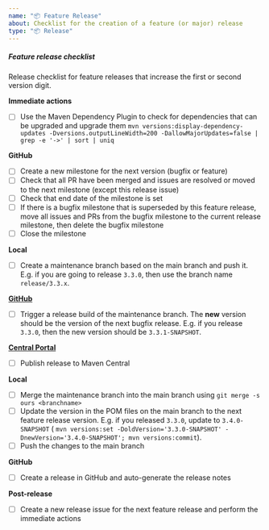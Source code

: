```yaml
---
name: "📦 Feature Release"
about: Checklist for the creation of a feature (or major) release
type: "📦 Release"
---
```


##### Feature release checklist

Release checklist for feature releases that increase the first or second version digit.

**Immediate actions**
- [ ] Use the Maven Dependency Plugin to check for dependencies that can be upgraded and upgrade them
  `mvn versions:display-dependency-updates -Dversions.outputLineWidth=200 -DallowMajorUpdates=false | grep -e '->' | sort | uniq`

**GitHub**
- [ ] Create a new milestone for the next version (bugfix or feature)
- [ ] Check that all PR have been merged and issues are resolved or moved to the next milestone (except this release issue)
- [ ] Check that end date of the milestone is set
- [ ] If there is a bugfix milestone that is superseded by this feature release, move all issues and PRs from the bugfix milestone to the current release milestone, then delete the bugfix milestone
- [ ] Close the milestone

**Local**
- [ ] Create a maintenance branch based on the main branch and push it. E.g. if you are going to 
      release `3.3.0`, then use the branch name `release/3.3.x`.

**[GitHub](https:../actions/workflows/maven-release-build.yml)**
- [ ] Trigger a release build of the maintenance branch. The **new** version should be the version of
      the next bugfix release. E.g. if you release `3.3.0`, then the new version should be `3.3.1-SNAPSHOT`.

**[Central Portal](https://central.sonatype.com/publishing/deployments)**
- [ ] Publish release to Maven Central

**Local**
- [ ] Merge the maintenance branch into the main branch using `git merge -s ours <branchname>`
- [ ] Update the version in the POM files on the main branch to the next feature release version.
      E.g. if you released `3.3.0`, update to `3.4.0-SNAPSHOT` ( 
      `mvn versions:set -DoldVersion='3.3.0-SNAPSHOT' -DnewVersion='3.4.0-SNAPSHOT'; mvn versions:commit`).
- [ ] Push the changes to the main branch

**GitHub**
- [ ] Create a release in GitHub and auto-generate the release notes

**Post-release**
- [ ] Create a new release issue for the next feature release and perform the immediate actions
